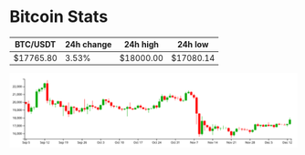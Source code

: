# Bitcoin Stats

BTC/USDT|24h change|24h high|24h low|
|---|---|---|---|
|$17765.80|3.53%|$18000.00|$17080.14|

<img src="./chart.svg">
